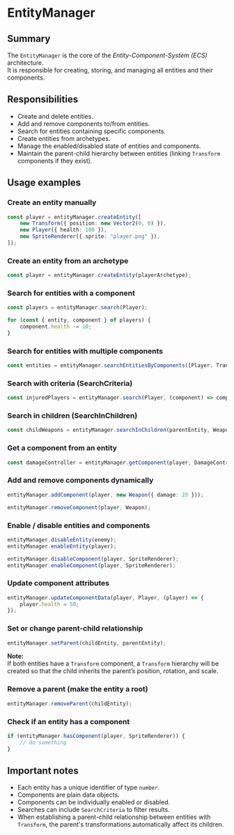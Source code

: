 # EntityManager

## Summary

The `EntityManager` is the core of the _Entity-Component-System (ECS)_ architecture.  
It is responsible for creating, storing, and managing all entities and their components.

## Responsibilities

-   Create and delete entities.
-   Add and remove components to/from entities.
-   Search for entities containing specific components.
-   Create entities from archetypes.
-   Manage the enabled/disabled state of entities and components.
-   Maintain the parent-child hierarchy between entities (linking `Transform` components if they exist).

## Usage examples

### Create an entity manually

```typescript
const player = entityManager.createEntity([
    new Transform({ position: new Vector2(0, 0) }),
    new Player({ health: 100 }),
    new SpriteRenderer({ sprite: "player.png" }),
]);
```

### Create an entity from an archetype

```typescript
const player = entityManager.createEntity(playerArchetype);
```

### Search for entities with a component

```typescript
const players = entityManager.search(Player);

for (const { entity, component } of players) {
    component.health -= 10;
}
```

### Search for entities with multiple components

```typescript
const entities = entityManager.searchEntitiesByComponents([Player, Transform]);
```

### Search with criteria (SearchCriteria)

```typescript
const injuredPlayers = entityManager.search(Player, (component) => component.status === "injured");
```

### Search in children (SearchInChildren)

```typescript
const childWeapons = entityManager.searchInChildren(parentEntity, Weapon);
```

### Get a component from an entity

```typescript
const damageController = entityManager.getComponent(player, DamageController);
```

### Add and remove components dynamically

```typescript
entityManager.addComponent(player, new Weapon({ damage: 25 }));

entityManager.removeComponent(player, Weapon);
```

### Enable / disable entities and components

```typescript
entityManager.disableEntity(enemy);
entityManager.enableEntity(player);

entityManager.disableComponent(player, SpriteRenderer);
entityManager.enableComponent(player, SpriteRenderer);
```

### Update component attributes

```typescript
entityManager.updateComponentData(player, Player, (player) => {
    player.health = 50;
});
```

### Set or change parent-child relationship

```typescript
entityManager.setParent(childEntity, parentEntity);
```

**Note:**  
If both entities have a `Transform` component, a `Transform` hierarchy will be created so that the child inherits the parent’s position, rotation, and scale.

### Remove a parent (make the entity a root)

```typescript
entityManager.removeParent(childEntity);
```

### Check if an entity has a component

```typescript
if (entityManager.hasComponent(player, SpriteRenderer)) {
    // do something
}
```

## Important notes

-   Each entity has a unique identifier of type `number`.
-   Components are plain data objects.
-   Components can be individually enabled or disabled.
-   Searches can include `SearchCriteria` to filter results.
-   When establishing a parent-child relationship between entities with `Transform`,
    the parent's transformations automatically affect its children.
